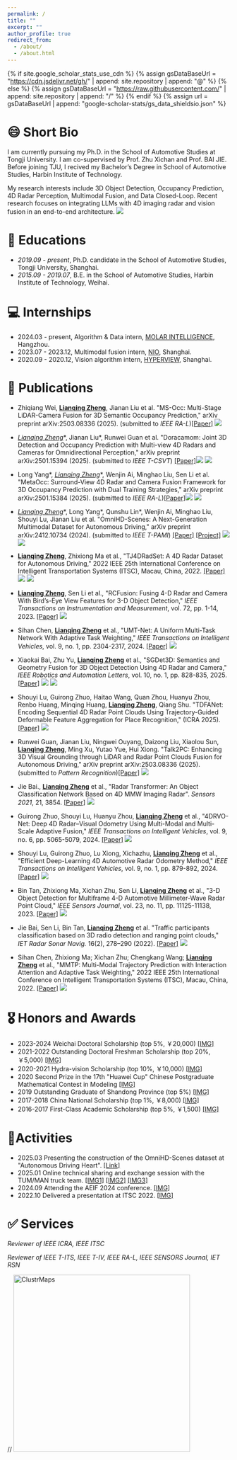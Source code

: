 ```yaml
---
permalink: /
title: ""
excerpt: ""
author_profile: true
redirect_from: 
  - /about/
  - /about.html
---
```


{% if site.google_scholar_stats_use_cdn %}
{% assign gsDataBaseUrl = "https://cdn.jsdelivr.net/gh/" | append: site.repository | append: "@" %}
{% else %}
{% assign gsDataBaseUrl = "https://raw.githubusercontent.com/" | append: site.repository | append: "/" %}
{% endif %}
{% assign url = gsDataBaseUrl | append: "google-scholar-stats/gs_data_shieldsio.json" %}

<span class='anchor' id='about-me'></span>
# 😄 Short Bio
I am currently pursuing my Ph.D. in the School of Automotive
Studies at Tongji University. I am co-supervised by Prof. Zhu Xichan and Prof. BAI JIE. Before joining TJU, I recived my Bachelor’s Degree in School of Automotive Studies, Harbin Institute of Technology.

My research interests include 3D Object Detection, Occupancy Prediction, 4D Radar Perception, Multimodal Fusion, and Data Closed-Loop. Recent research focuses on integrating LLMs with 4D imaging radar and vision fusion in an end-to-end architecture.   <a href='https://scholar.google.cz/citations?user=gZfyMFwAAAAJ'><img src="https://img.shields.io/endpoint?url=https%3A%2F%2Fraw.githubusercontent.com%2Fzhenglianqing%2Fzhenglianqing.github.io%2Fgoogle-scholar-stats%2Fgs_data_shieldsio.json&logo=Google%20Scholar&labelColor=f6f6f6&color=9cf&style=flat&label=citations"></a>

# 📖 Educations
- *2019.09 - present*, Ph.D. candidate in the School of Automotive
Studies, Tongji University, Shanghai. 
- *2015.09 - 2019.07*, B.E. in the School of Automotive
Studies, Harbin Institute of Technology, Weihai.
 
# 💻 Internships
- 2024.03 - present,  Algorithm & Data intern, <a href='https://www.molardata.com/'>MOLAR INTELLIGENCE</a>, Hangzhou.
- 2023.07 - 2023.12,  Multimodal fusion intern, <a href='https://www.nio.cn/'>NIO</a>, Shanghai.
- 2020.09 - 2020.12,  Vision algorithm intern, <a href='https://www.hongjingdrive.com/'>HYPERVIEW</a>, Shanghai.

<!-- # 🔥 News
- *2022.02*: &nbsp;🎉🎉 Lorem ipsum dolor sit amet, consectetur adipiscing elit. Vivamus ornare aliquet ipsum, ac tempus justo dapibus sit amet. 
- *2022.02*: &nbsp;🎉🎉 Lorem ipsum dolor sit amet, consectetur adipiscing elit. Vivamus ornare aliquet ipsum, ac tempus justo dapibus sit amet.  -->

# 📝 Publications
- Zhiqiang Wei, **<u>Lianqing Zheng</u>**, Jianan Liu et al. "MS-Occ: Multi-Stage LiDAR-Camera Fusion for 3D Semantic Occupancy Prediction," arXiv preprint arXiv:2503.08336 (2025). (submitted to *IEEE RA-L*)[[Paper]](https://arxiv.org/pdf/2504.15888) <a href='https://scholar.google.cz/citations?user=gZfyMFwAAAAJ'><img src="https://img.shields.io/badge/dynamic/json?url=https://raw.githubusercontent.com/zhenglianqing/zhenglianqing.github.io/google-scholar-stats/gs_data.json&query=$.publications.gZfyMFwAAAAJ:hqOjcs7Dif8C.num_citations&logo=Google%20Scholar&label=citations&color=9cf&labelColor=f6f6f6&style=flat"></a>
- **<u>Lianqing Zheng*</u>**, Jianan Liu\*, Runwei Guan et al. "Doracamom: Joint 3D Detection and Occupancy Prediction with Multi-view 4D Radars and Cameras for Omnidirectional Perception," arXiv preprint arXiv:2501.15394 (2025). (submitted to *IEEE T-CSVT*) [[Paper]](https://arxiv.org/abs/2501.15394)[![](https://img.shields.io/github/stars/TJRadarLab/Doracamom?style=social&label=Code+Stars)](https://github.com/TJRadarLab/Doracamom) <a href='https://scholar.google.cz/citations?user=gZfyMFwAAAAJ'><img src="https://img.shields.io/badge/dynamic/json?url=https://raw.githubusercontent.com/zhenglianqing/zhenglianqing.github.io/google-scholar-stats/gs_data.json&query=$.publications.gZfyMFwAAAAJ:LkGwnXOMwfcC.num_citations&logo=Google%20Scholar&label=citations&color=9cf&labelColor=f6f6f6&style=flat"></a>
- Long Yang\*, **<u>Lianqing Zheng*</u>**, Wenjin Ai, Minghao Liu, Sen Li et al. "MetaOcc: Surround-View 4D Radar and Camera Fusion Framework for 3D Occupancy Prediction with Dual Training Strategies," arXiv preprint arXiv:2501.15384 (2025). (submitted to *IEEE RA-L*)[[Paper]](https://arxiv.org/abs/2501.15384)[![](https://img.shields.io/github/stars/LucasYang567/MetaOcc?style=social&label=Code+Stars)](https://github.com/LucasYang567/MetaOcc) <a href='https://scholar.google.cz/citations?user=gZfyMFwAAAAJ'><img src="https://img.shields.io/badge/dynamic/json?url=https://raw.githubusercontent.com/zhenglianqing/zhenglianqing.github.io/google-scholar-stats/gs_data.json&query=$.publications.gZfyMFwAAAAJ:roLk4NBRz8UC.num_citations&logo=Google%20Scholar&label=citations&color=9cf&labelColor=f6f6f6&style=flat"></a>
- **<u>Lianqing Zheng*</u>**, Long Yang\*, Qunshu Lin\*, Wenjin Ai, Minghao Liu, Shouyi Lu, Jianan Liu et al. "OmniHD-Scenes: A Next-Generation Multimodal
Dataset for Autonomous Driving," arXiv preprint arXiv:2412.10734 (2024). (submitted to *IEEE T-PAMI*)  [[Paper]](https://arxiv.org/abs/2412.10734) [[Project]](https://www.2077ai.com/OmniHD-Scenes/) [![](https://img.shields.io/github/stars/TJRadarLab/OmniHD-Scenes?style=social&label=Code+Stars)](https://github.com/TJRadarLab/OmniHD-Scenes) <a href='https://scholar.google.cz/citations?user=gZfyMFwAAAAJ'><img src="https://img.shields.io/badge/dynamic/json?url=https://raw.githubusercontent.com/zhenglianqing/zhenglianqing.github.io/google-scholar-stats/gs_data.json&query=$.publications.gZfyMFwAAAAJ:_FxGoFyzp5QC.num_citations&logo=Google%20Scholar&label=citations&color=9cf&labelColor=f6f6f6&style=flat"></a>

- **<u>Lianqing Zheng</u>**, Zhixiong Ma et al., "TJ4DRadSet: A 4D Radar Dataset for Autonomous Driving," 2022 IEEE 25th International Conference on Intelligent Transportation Systems (ITSC), Macau, China, 2022. [[Paper]](https://ieeexplore.ieee.org/abstract/document/9922539) [![](https://img.shields.io/github/stars/TJRadarLab/TJ4DRadSet?style=social&label=Code+Stars)](https://github.com/TJRadarLab/TJ4DRadSet) <a href='https://scholar.google.cz/citations?user=gZfyMFwAAAAJ'><img src="https://img.shields.io/badge/dynamic/json?url=https://raw.githubusercontent.com/zhenglianqing/zhenglianqing.github.io/google-scholar-stats/gs_data.json&query=$.publications.gZfyMFwAAAAJ:d1gkVwhDpl0C.num_citations&logo=Google%20Scholar&label=citations&color=9cf&labelColor=f6f6f6&style=flat"></a>
- **<u>Lianqing Zheng</u>**, Sen Li et al., "RCFusion: Fusing 4-D Radar and Camera With Bird’s-Eye View Features for 3-D Object Detection," *IEEE Transactions on Instrumentation and Measurement*, vol. 72, pp. 1-14, 2023. [[Paper]](https://ieeexplore.ieee.org/abstract/document/10138035) <a href='https://scholar.google.cz/citations?user=gZfyMFwAAAAJ'><img src="https://img.shields.io/badge/dynamic/json?url=https://raw.githubusercontent.com/zhenglianqing/zhenglianqing.github.io/google-scholar-stats/gs_data.json&query=$.publications.gZfyMFwAAAAJ:IjCSPb-OGe4C.num_citations&logo=Google%20Scholar&label=citations&color=9cf&labelColor=f6f6f6&style=flat"></a>

- Sihan Chen, **<u>Lianqing Zheng</u>** et al., "UMT-Net: A Uniform Multi-Task Network With Adaptive Task Weighting," *IEEE Transactions on Intelligent Vehicles*, vol. 9, no. 1, pp. 2304-2317, 2024. [[Paper]](https://ieeexplore.ieee.org/abstract/document/10264163) <a href='https://scholar.google.cz/citations?user=gZfyMFwAAAAJ'><img src="https://img.shields.io/badge/dynamic/json?url=https://raw.githubusercontent.com/zhenglianqing/zhenglianqing.github.io/google-scholar-stats/gs_data.json&query=$.publications.gZfyMFwAAAAJ:YsMSGLbcyi4C.num_citations&logo=Google%20Scholar&label=citations&color=9cf&labelColor=f6f6f6&style=flat"></a>
- Xiaokai Bai, Zhu Yu, **<u>Lianqing Zheng</u>** et al., "SGDet3D: Semantics and Geometry Fusion for 3D Object Detection Using 4D Radar and Camera," *IEEE Robotics and Automation Letters*, vol. 10, no. 1, pp. 828-835, 2025. [[Paper]](https://ieeexplore.ieee.org/abstract/document/10783046) [![](https://img.shields.io/github/stars/shawnnnkb/SGDet3D?style=social&label=Code+Stars)](https://github.com/shawnnnkb/SGDet3D) <a href='https://scholar.google.cz/citations?user=gZfyMFwAAAAJ'><img src="https://img.shields.io/badge/dynamic/json?url=https://raw.githubusercontent.com/zhenglianqing/zhenglianqing.github.io/google-scholar-stats/gs_data.json&query=$.publications.gZfyMFwAAAAJ:ufrVoPGSRksC.num_citations&logo=Google%20Scholar&label=citations&color=9cf&labelColor=f6f6f6&style=flat"></a>
- Shouyi Lu, Guirong Zhuo, Haitao Wang, Quan Zhou, Huanyu Zhou, Renbo Huang, Minqing Huang, **<u>Lianqing Zheng</u>**, Qiang Shu. "TDFANet: Encoding Sequential 4D Radar Point Clouds Using Trajectory-Guided Deformable Feature Aggregation for Place Recognition," (ICRA 2025).[[Paper]](https://arxiv.org/pdf/2504.05103) <a href='https://scholar.google.cz/citations?user=gZfyMFwAAAAJ'><img src="https://img.shields.io/badge/dynamic/json?url=https://raw.githubusercontent.com/zhenglianqing/zhenglianqing.github.io/google-scholar-stats/gs_data.json&query=$.publications.gZfyMFwAAAAJ:hqOjcs7Dif8C.num_citations&logo=Google%20Scholar&label=citations&color=9cf&labelColor=f6f6f6&style=flat"></a>
- Runwei Guan, Jianan Liu, Ningwei Ouyang, Daizong Liu, Xiaolou Sun, **<u>Lianqing Zheng</u>**, Ming Xu, Yutao Yue, Hui Xiong. "Talk2PC: Enhancing 3D Visual Grounding through LiDAR and Radar Point Clouds Fusion for Autonomous Driving," arXiv preprint arXiv:2503.08336 (2025). (submitted to *Pattern Recognition*)[[Paper]](https://arxiv.org/abs/2503.08336) <a href='https://scholar.google.cz/citations?user=gZfyMFwAAAAJ'><img src="https://img.shields.io/badge/dynamic/json?url=https://raw.githubusercontent.com/zhenglianqing/zhenglianqing.github.io/google-scholar-stats/gs_data.json&query=$.publications.gZfyMFwAAAAJ:UebtZRa9Y70C.num_citations&logo=Google%20Scholar&label=citations&color=9cf&labelColor=f6f6f6&style=flat"></a>
- Jie Bai., **<u>Lianqing Zheng</u>** et al., "Radar Transformer: An Object Classification Network Based on 4D MMW Imaging Radar". *Sensors 2021*, 21, 3854. [[Paper]](https://www.mdpi.com/1424-8220/21/11/3854) <a href='https://scholar.google.cz/citations?user=gZfyMFwAAAAJ'><img src="https://img.shields.io/badge/dynamic/json?url=https://raw.githubusercontent.com/zhenglianqing/zhenglianqing.github.io/google-scholar-stats/gs_data.json&query=$.publications.gZfyMFwAAAAJ:9yKSN-GCB0IC.num_citations&logo=Google%20Scholar&label=citations&color=9cf&labelColor=f6f6f6&style=flat"></a>
- Guirong Zhuo, Shouyi Lu, Huanyu Zhou, **<u>Lianqing Zheng</u>** et al., "4DRVO-Net: Deep 4D Radar–Visual Odometry Using Multi-Modal and Multi-Scale Adaptive Fusion," *IEEE Transactions on Intelligent Vehicles*, vol. 9, no. 6, pp. 5065-5079, 2024. [[Paper]](https://ieeexplore.ieee.org/abstract/document/10313030) <a href='https://scholar.google.cz/citations?user=gZfyMFwAAAAJ'><img src="https://img.shields.io/badge/dynamic/json?url=https://raw.githubusercontent.com/zhenglianqing/zhenglianqing.github.io/google-scholar-stats/gs_data.json&query=$.publications.gZfyMFwAAAAJ:Y0pCki6q_DkC.num_citations&logo=Google%20Scholar&label=citations&color=9cf&labelColor=f6f6f6&style=flat"></a>


- Shouyi Lu, Guirong Zhuo, Lu Xiong, Xichazhu, **<u>Lianqing Zheng</u>** et al., "Efficient Deep-Learning 4D Automotive Radar Odometry Method," *IEEE Transactions on Intelligent Vehicles*, vol. 9, no. 1, pp. 879-892, 2024. [[Paper]](https://ieeexplore.ieee.org/abstract/document/10237296) <a href='https://scholar.google.cz/citations?user=gZfyMFwAAAAJ'><img src="https://img.shields.io/badge/dynamic/json?url=https://raw.githubusercontent.com/zhenglianqing/zhenglianqing.github.io/google-scholar-stats/gs_data.json&query=$.publications.gZfyMFwAAAAJ:W7OEmFMy1HYC.num_citations&logo=Google%20Scholar&label=citations&color=9cf&labelColor=f6f6f6&style=flat"></a>
  

  
- Bin Tan, Zhixiong Ma, Xichan Zhu, Sen Li, **<u>Lianqing Zheng</u>** et al., "3-D Object Detection for Multiframe 4-D Automotive Millimeter-Wave Radar Point Cloud,"  *IEEE Sensors Journal*, vol. 23, no. 11, pp. 11125-11138, 2023. [[Paper]](https://ieeexplore.ieee.org/abstract/document/9944629) <a href='https://scholar.google.cz/citations?user=gZfyMFwAAAAJ'><img src="https://img.shields.io/badge/dynamic/json?url=https://raw.githubusercontent.com/zhenglianqing/zhenglianqing.github.io/google-scholar-stats/gs_data.json&query=$.publications.gZfyMFwAAAAJ:UeHWp8X0CEIC.num_citations&logo=Google%20Scholar&label=citations&color=9cf&labelColor=f6f6f6&style=flat"></a>
  



- Jie Bai, Sen Li, Bin Tan, **<u>Lianqing Zheng</u>**  et al. "Traffic participants classification based on 3D radio detection and ranging point clouds," *IET Radar Sonar Navig.* 16(2), 278–290 (2022). [[Paper]](https://ietresearch.onlinelibrary.wiley.com/doi/full/10.1049/rsn2.12182) <a href='https://scholar.google.cz/citations?user=gZfyMFwAAAAJ'><img src="https://img.shields.io/badge/dynamic/json?url=https://raw.githubusercontent.com/zhenglianqing/zhenglianqing.github.io/google-scholar-stats/gs_data.json&query=$.publications.gZfyMFwAAAAJ:u5HHmVD_uO8C.num_citations&logo=Google%20Scholar&label=citations&color=9cf&labelColor=f6f6f6&style=flat"></a>

- Sihan Chen, Zhixiong Ma; Xichan Zhu; Chengkang Wang; **<u>Lianqing Zheng</u>** et al., "MMTP: Multi-Modal Trajectory Prediction with Interaction Attention and Adaptive Task Weighting," 2022 IEEE 25th International Conference on Intelligent Transportation Systems (ITSC), Macau, China, 2022. [[Paper]](https://ieeexplore.ieee.org/abstract/document/9922397) <a href='https://scholar.google.cz/citations?user=gZfyMFwAAAAJ'><img src="https://img.shields.io/badge/dynamic/json?url=https://raw.githubusercontent.com/zhenglianqing/zhenglianqing.github.io/google-scholar-stats/gs_data.json&query=$.publications.gZfyMFwAAAAJ:qjMakFHDy7sC.num_citations&logo=Google%20Scholar&label=citations&color=9cf&labelColor=f6f6f6&style=flat"></a>

# 🎖 Honors and Awards
- 2023-2024 Weichai Doctoral Scholarship (top 5%, ￥20,000) [[IMG]](../honors_img/WEICHAI.jpg)
- 2021-2022 Outstanding Doctoral Freshman Scholarship (top 20%, ￥5,000) [[IMG]](../honors_img/Outstanding_Doctoral_Freshman_Scholarship.jpg)
- 2020-2021 Hydra-vision Scholarship (top 10%, ￥10,000) [[IMG]](../honors_img/XIONGTAO.jpg)
- 2020 Second Prize in the 17th "Huawei Cup" Chinese Postgraduate Mathematical Contest in Modeling [[IMG]](../honors_img/MCM.jpg)
- 2019 Outstanding Graduate of Shandong Province (top 5%) [[IMG]](../honors_img/Outstanding_Graduate_of_Shandong_Province.jpg)
- 2017-2018 China National Scholarship (top 1%, ￥8,000) [[IMG]](../honors_img/National_Scholarship.jpg)
- 2016-2017 First-Class Academic Scholarship (top 5%, ￥1,500) [[IMG]](../honors_img/renmin.jpg)

# 🌟Activities
- 2025.03 Presenting the construction of the OmniHD-Scenes dataset at "Autonomous Driving Heart". [[Link]](https://mp.weixin.qq.com/s/kBSH3eYEI4D_93PYaxjjtA)
- 2025.01 Online technical sharing and exchange session with the TUM/MAN truck team. [[IMG1]](../images/felix.png) [[IMG2]](../images/fabian.png) [[IMG3]](../images/me.png)
- 2024.09 Attending the AEIF 2024 conference. [[IMG]](../images/AEIF.jpg)
- 2022.10 Delivered a presentation at ITSC 2022. [[IMG]](../images/ITSC.jpg)

# ✅ Services
*Reviewer of IEEE ICRA, IEEE ITSC*

*Reviewer of IEEE T-ITS, IEEE T-IV, IEEE RA-L, IEEE SENSORS Journal, IET RSN*

//<script type="text/javascript" id="clustrmaps" src="//clustrmaps.com/map_v2.js?d=-EBfrhoJmR4Y5DO37dfJ6ai50WCrptK2rhIvRrs2FSY&cl=ffffff&w=a"></script>
<a href="https://www.clustrmaps.com/cluster/-EBfrhoJmR4Y5DO37dfJ6ai50WCrptK2rhIvRrs2FSY">
  <img src="https://www.clustrmaps.com/map_v2.png?d=-EBfrhoJmR4Y5DO37dfJ6ai50WCrptK2rhIvRrs2FSY&cl=ffffff" alt="ClustrMaps" width="400px" />
</a>
